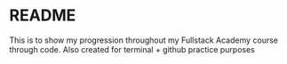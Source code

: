 # README
This is to show my progression throughout my Fullstack Academy course through code. Also created for terminal + github practice purposes
